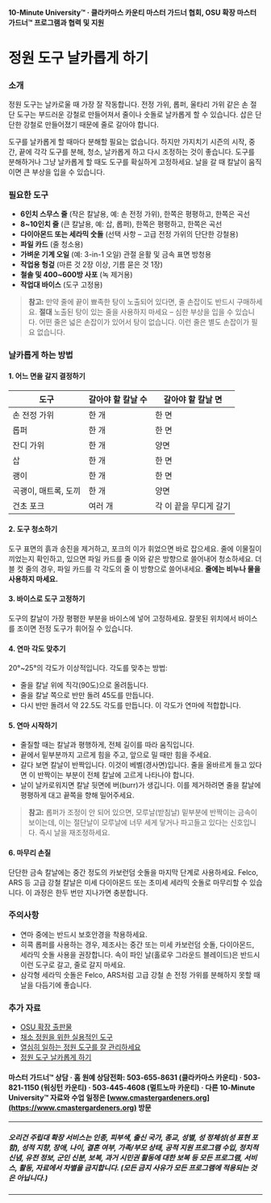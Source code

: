 #### 10-Minute University™ · 클라카마스 카운티 마스터 가드너 협회, OSU 확장 마스터 가드너™ 프로그램과 협력 및 지원

# 정원 도구 날카롭게 하기

### 소개

정원 도구는 날카로울 때 가장 잘 작동합니다. 전정 가위, 롭퍼, 울타리 가위 같은 손 절단 도구는 부드러운 강철로 만들어져서 줄이나 숫돌로 날카롭게 할 수 있습니다. 삽은 단단한 강철로 만들어졌기 때문에 줄로 갈아야 합니다.

도구를 날카롭게 할 때마다 분해할 필요는 없습니다. 하지만 가지치기 시즌의 시작, 중간, 끝에 각각 도구를 분해, 청소, 날카롭게 하고 다시 조정하는 것이 좋습니다. 도구를 분해하거나 그냥 날카롭게 할 때도 도구를 확실하게 고정하세요. 날을 갈 때 칼날이 움직이면 큰 부상을 입을 수 있습니다.

### 필요한 도구

- **6인치 스무스 줄** (작은 칼날용, 예: 손 전정 가위), 한쪽은 평평하고, 한쪽은 곡선
- **8~10인치 줄** (큰 칼날용, 예: 삽, 롭퍼), 한쪽은 평평하고, 한쪽은 곡선
- **다이아몬드 또는 세라믹 숫돌** (선택 사항 – 고급 전정 가위의 단단한 강철용)
- **파일 카드** (줄 청소용)
- **가벼운 기계 오일** (예: 3-in-1 오일) 관절 윤활 및 금속 표면 방청용
- **작업용 헝겊** (마른 것 2장 이상, 기름 묻은 것 1장)
- **철솔 및 400~600방 사포** (녹 제거용)
- **작업대 바이스** (도구 고정용)

> **참고:** 만약 줄에 끝이 뾰족한 탕이 노출되어 있다면, 줄 손잡이도 반드시 구매하세요. **절대** 노출된 탕이 있는 줄을 사용하지 마세요 – 심한 부상을 입을 수 있습니다. 어떤 줄은 넓은 손잡이가 있어서 탕이 없습니다. 이런 줄은 별도 손잡이가 필요 없습니다.

### 날카롭게 하는 방법

#### 1. 어느 면을 갈지 결정하기

| 도구                 | 갈아야 할 칼날 수       | 갈아야 할 칼날 면                   |
|----------------------|-----------------------|-----------------------------------|
| 손 전정 가위         | 한 개                  | 한 면                             |
| 롭퍼                 | 한 개                  | 한 면                             |
| 잔디 가위            | 한 개                  | 양면                              |
| 삽                   | 한 개                  | 한 면                             |
| 괭이                 | 한 개                  | 한 면                             |
| 곡괭이, 매트록, 도끼 | 한 개                  | 양면                              |
| 건초 포크            | 여러 개                 | 각 이 끝을 무디게 갈기             |

#### 2. 도구 청소하기

도구 표면의 흙과 송진을 제거하고, 포크의 이가 휘었으면 바로 잡으세요. 줄에 이물질이 끼었는지 확인하고, 있으면 파일 카드를 줄 이와 같은 방향으로 쓸어내어 청소하세요. 더블 컷 줄의 경우, 파일 카드를 각 각도의 줄 이 방향으로 쓸어내세요. **줄에는 비누나 물을 사용하지 마세요.**

#### 3. 바이스로 도구 고정하기

도구의 칼날이 가장 평평한 부분을 바이스에 넣어 고정하세요. 잘못된 위치에서 바이스를 조이면 전정 도구가 휘어질 수 있습니다.

#### 4. 연마 각도 맞추기

20°~25°의 각도가 이상적입니다. 각도를 맞추는 방법:

- 줄을 칼날 위에 직각(90도)으로 올려둡니다.
- 줄을 칼날 쪽으로 반만 돌려 45도를 만듭니다.
- 다시 반만 돌려서 약 22.5도 각도를 만듭니다. 이 각도가 연마에 적합합니다.

#### 5. 연마 시작하기

- 줄질할 때는 칼날과 평행하게, 전체 길이를 따라 움직입니다.
- 끝에서 밑부분까지 고르게 힘을 주고, 앞으로 밀 때만 힘을 주세요.
- 갈다 보면 칼날이 반짝입니다. 이것이 베벨(경사면)입니다. 줄을 올바르게 들고 있다면 이 반짝이는 부분이 전체 칼날에 고르게 나타나야 합니다.
- 날이 날카로워지면 칼날 뒷면에 버(burr)가 생깁니다. 이를 제거하려면 줄을 칼날에 평평하게 대고 끝쪽을 향해 밀어주세요.

> **참고:** 롭퍼가 조정이 안 되어 있으면, 모루날(받침날) 밑부분에 반짝이는 금속이 보이는데, 이는 절단날이 모루날에 너무 세게 닿거나 파고들고 있다는 신호입니다. 즉시 날을 재조정하세요.

#### 6. 마무리 손질

단단한 금속 칼날에는 중간 정도의 카보런덤 숫돌을 마지막 단계로 사용하세요. Felco, ARS 등 고급 강철 칼날은 미세 다이아몬드 또는 초미세 세라믹 숫돌로 마무리할 수 있습니다. 이 과정은 한두 번만 지나가면 충분합니다.

### 주의사항

- 연마 중에는 반드시 보호안경을 착용하세요.
- 히콕 롭퍼를 사용하는 경우, 제조사는 중간 또는 미세 카보런덤 숫돌, 다이아몬드, 세라믹 숫돌 사용을 권장합니다. 속이 파인 날(홀로우 그라운드 블레이드)은 반드시 이런 도구로 갈고, 줄로 갈지 마세요.
- 삼각형 세라믹 숫돌은 Felco, ARS처럼 고급 강철 손 전정 가위를 분해하지 못할 때 날을 다듬기에 좋습니다.

### 추가 자료

- [OSU 확장 출판물](https://catalog.extension.oregonstate.edu)
- [채소 정원을 위한 실용적인 도구](http://extension.oregonstate.edu/gardening/practical-tools-vegetable-gardener)
- [열심히 일하는 정원 도구를 잘 관리하세요](http://extension.oregonstate.edu/gardening/take-good-care-hard-working-garden-tools)
- [정원 도구 날카롭게 하기](http://extension.oregonstate.edu/benton/sites/default/files/sharpgdn_insights2012.pdf)

#### 마스터 가드너™ 상담 · 홈 원예 상담전화: 503-655-8631 (클라카마스 카운티) · 503-821-1150 (워싱턴 카운티) · 503-445-4608 (멀트노마 카운티) · 다른 10-Minute University™ 자료와 수업 일정은 [www.cmastergardeners.org](https://www.cmastergardeners.org) 방문

---

##### 오리건 주립대 확장 서비스는 인종, 피부색, 출신 국가, 종교, 성별, 성 정체성(성 표현 포함), 성적 지향, 장애, 나이, 결혼 여부, 가족/부모 상태, 공적 지원 프로그램 수입, 정치적 신념, 유전 정보, 군인 신분, 보복, 과거 시민권 활동에 대한 보복 등 모든 프로그램, 서비스, 활동, 자료에서 차별을 금지합니다. (모든 금지 사유가 모든 프로그램에 적용되는 것은 아닙니다.)
---